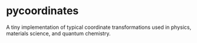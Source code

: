 pycoordinates
=============

A tiny implementation of typical coordinate transformations used in physics, materials science,
and quantum chemistry.